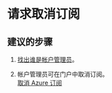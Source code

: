<properties
    pageTitle="请求取消订阅"
    description="请求取消订阅"
    service="azure-subscription-management"
    resource="subscription-management"
    authors="jlian"
    displayOrder=""
    selfHelpType="generic"
    supportTopicIds="32454934"
    resourceTags=""
    productPesIds="15660"
    cloudEnvironments="public"
/>


# <a name="request-for-cancellation-of-a-subscription"></a>请求取消订阅

## <a name="recommended-steps"></a>**建议的步骤**

1. [找出谁是帐户管理员](https://docs.microsoft.com/azure/billing-subscription-transfer#whoisaa)。

2. 帐户管理员可在门户中取消订阅。 <br>
[取消 Azure 订阅](https://azure.microsoft.com/documentation/articles/billing-how-to-cancel-azure-subscription/)<br>

